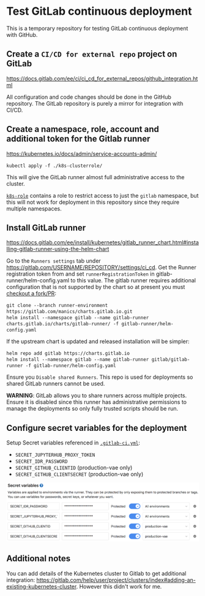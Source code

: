 # Test GitLab continuous deployment

This is a temporary repository for testing GitLab continuous deployment with GitHub.


## Create a `CI/CD for external repo` project on GitLab

https://docs.gitlab.com/ee/ci/ci_cd_for_external_repos/github_integration.html

All configuration and code changes should be done in the GitHub repository.
The GitLab repository is purely a mirror for integration with CI/CD.


## Create a namespace, role, account and additional token for the Gitlab runner

https://kubernetes.io/docs/admin/service-accounts-admin/

    kubectl apply -f ./k8s-clusterrole/

This will give the GitLab runner almost full administrative access to the cluster.

[`k8s-role`](./k8s-role/) contains a role to restrict access to just the `gitlab` namespace, but this will not work for deployment in this repository since they require multiple namespaces.


## Install GitLab runner

https://docs.gitlab.com/ee/install/kubernetes/gitlab_runner_chart.html#installing-gitlab-runner-using-the-helm-chart

Go to the `Runners settings` tab under https://gitlab.com/USERNAME/REPOSITORY/settings/ci_cd.
Get the Runner registration token from and set `runnerRegistrationToken` in gitlab-runner/helm-config.yaml to this value.
The gitlab runner requires additional configuration that is not supported by the chart so at present you must [checkout a fork/PR](https://gitlab.com/charts/charts.gitlab.io/merge_requests/120):

    git clone --branch runner-environment https://gitlab.com/manics/charts.gitlab.io.git
    helm install --namespace gitlab --name gitlab-runner charts.gitlab.io/charts/gitlab-runner/ -f gitlab-runner/helm-config.yaml

If the upstream chart is updated and released installation will be simpler:

    helm repo add gitlab https://charts.gitlab.io
    helm install --namespace gitlab --name gitlab-runner gitlab/gitlab-runner -f gitlab-runner/helm-config.yaml

Ensure you `Disable shared Runners`.
This repo is used for deployments so shared GitLab runners cannot be used.

**WARNING**: GitLab allows you to share runners across multiple projects.
Ensure it is disabled since this runner has administrative permissions to manage the deployments so only fully trusted scripts should be run.


## Configure secret variables for the deployment

Setup Secret variables referenced in [`.gitlab-ci.yml`](.gitlab-ci.yml):
- `SECRET_JUPYTERHUB_PROXY_TOKEN`
- `SECRET_IDR_PASSWORD`
- `SECRET_GITHUB_CLIENTID` (production-vae only)
- `SECRET_GITHUB_CLIENTSECRET` (production-vae only)

![GitLab secret variables](docs/gitlab-secret-variables.png)

## Additional notes

You can add details of the Kubernetes cluster to Gitlab to get additional integration: https://gitlab.com/help/user/project/clusters/index#adding-an-existing-kubernetes-cluster.
However this didn't work for me.
